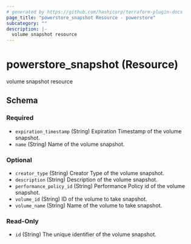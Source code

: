```yaml
---
# generated by https://github.com/hashicorp/terraform-plugin-docs
page_title: "powerstore_snapshot Resource - powerstore"
subcategory: ""
description: |-
  volume snapshot resource
---
```


# powerstore_snapshot (Resource)

volume snapshot resource



<!-- schema generated by tfplugindocs -->
## Schema

### Required

- `expiration_timestamp` (String) Expiration Timestamp of the volume snapshot.
- `name` (String) Name of the volume snapshot.

### Optional

- `creator_type` (String) Creator Type of the volume snapshot.
- `description` (String) Description of the volume snapshot.
- `performance_policy_id` (String) Performance Policy id of the volume snapshot.
- `volume_id` (String) ID of the volume to take snapshot.
- `volume_name` (String) Name of the volume to take snapshot.

### Read-Only

- `id` (String) The unique identifier of the volume snapshot.


